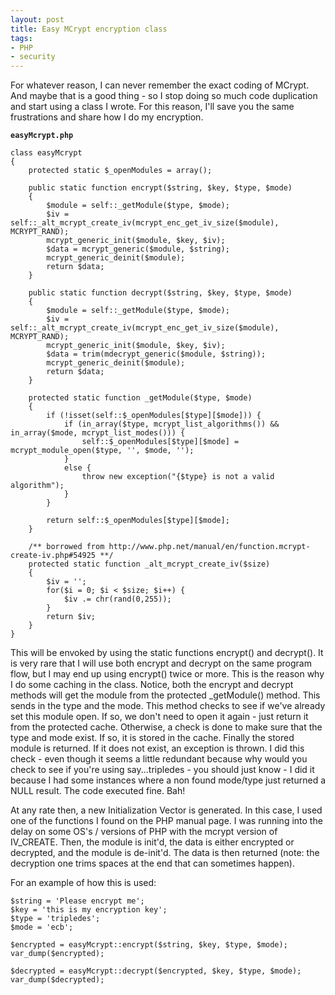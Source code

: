```yaml
---
layout: post
title: Easy MCrypt encryption class
tags:
- PHP
- security
---
```


For whatever reason, I can never remember the exact coding of MCrypt.  And maybe that is a good thing - so I stop doing so much code duplication and start using a class I wrote.  For this reason, I'll save you the same frustrations and share how I do my encryption.

**`easyMcrypt.php`**
```php?start_inline=1
class easyMcrypt
{
    protected static $_openModules = array();

    public static function encrypt($string, $key, $type, $mode)
    {
        $module = self::_getModule($type, $mode);
        $iv = self::_alt_mcrypt_create_iv(mcrypt_enc_get_iv_size($module), MCRYPT_RAND);
        mcrypt_generic_init($module, $key, $iv);
        $data = mcrypt_generic($module, $string);
        mcrypt_generic_deinit($module);
        return $data;
    }

    public static function decrypt($string, $key, $type, $mode)
    {
        $module = self::_getModule($type, $mode);
        $iv = self::_alt_mcrypt_create_iv(mcrypt_enc_get_iv_size($module), MCRYPT_RAND);
        mcrypt_generic_init($module, $key, $iv);
        $data = trim(mdecrypt_generic($module, $string));
        mcrypt_generic_deinit($module);
        return $data;
    }

    protected static function _getModule($type, $mode)
    {
        if (!isset(self::$_openModules[$type][$mode])) {
            if (in_array($type, mcrypt_list_algorithms()) && in_array($mode, mcrypt_list_modes())) {
                self::$_openModules[$type][$mode] = mcrypt_module_open($type, '', $mode, '');
            }
            else {
                throw new exception("{$type} is not a valid algorithm");
            }
        }

        return self::$_openModules[$type][$mode];
    }

    /** borrowed from http://www.php.net/manual/en/function.mcrypt-create-iv.php#54925 **/
    protected static function _alt_mcrypt_create_iv($size)
    {
        $iv = '';
        for($i = 0; $i < $size; $i++) {
            $iv .= chr(rand(0,255));
        }
        return $iv;
    }
}
```

This will be envoked by using the static functions encrypt() and decrypt().  It is very rare that I will use both encrypt and decrypt on the same program flow, but I may end up using encrypt() twice or more.  This is the reason why I do some caching in the class.  Notice, both the encrypt and decrypt methods will get the module from the protected _getModule() method.  This sends in the type and the mode.  This method checks to see if we've already set this module open.  If so, we don't need to open it again - just return it from the protected cache.  Otherwise, a check is done to make sure that the type and mode exist.  If so, it is stored in the cache.  Finally the stored module is returned.  If it does not exist, an exception is thrown.  I did this check - even though it seems a little redundant because why would you check to see if you're using say...tripledes - you should just know - I did it because I had some instances where a non found mode/type just returned a NULL result.  The code executed fine. Bah!

At any rate then, a new Initialization Vector is generated.  In this case, I used one of the functions I found on the PHP manual page.  I was running into the delay on some OS's / versions of PHP with the mcrypt version of IV_CREATE.  Then, the module is init'd, the data is either encrypted or decrypted, and the module is de-init'd.  The data is then returned (note: the decryption one trims spaces at the end that can sometimes happen).

For an example of how this is used:
    
```php?start_inline=1
$string = 'Please encrypt me';
$key = 'this is my encryption key';
$type = 'tripledes';
$mode = 'ecb';

$encrypted = easyMcrypt::encrypt($string, $key, $type, $mode);
var_dump($encrypted);

$decrypted = easyMcrypt::decrypt($encrypted, $key, $type, $mode);
var_dump($decrypted);
```
